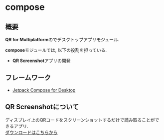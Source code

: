 # compose

## 概要

**QR for Multiplatform**のでデスクトップアプリモジュール.

**compose**モジュールでは, 以下の役割を担っている.

* **QR Screenshot**アプリの開発

## フレームワーク

* [Jetpack Compose for Desktop](https://www.jetbrains.com/ja-jp/lp/compose/)

## QR Screenshotについて

ディスプレイ上のQRコードをスクリーンショットするだけで読み取ることができるアプリ.  
[ダウンロードはこちらから](https://20210419t155442-dot-qr-screenshot.uc.r.appspot.com/)
